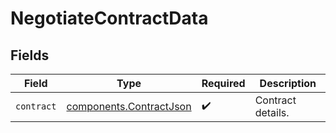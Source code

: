 # NegotiateContractData


## Fields

| Field                                                              | Type                                                               | Required                                                           | Description                                                        |
| ------------------------------------------------------------------ | ------------------------------------------------------------------ | ------------------------------------------------------------------ | ------------------------------------------------------------------ |
| `contract`                                                         | [components.ContractJson](../../models/components/contractjson.md) | :heavy_check_mark:                                                 | Contract details.                                                  |